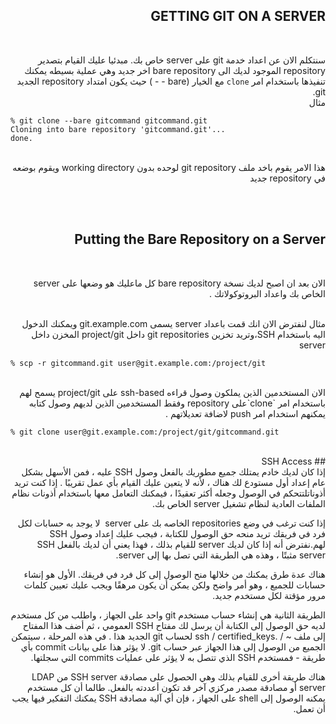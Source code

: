 
<div dir="rtl" align="right" >

## GETTING GIT ON A SERVER

</br>

سنتكلم الان عن اعداد خدمة git على server خاص بك. مبدئيا عليك القيام بتصدير repository الموجود لديك الى bare repository اخر جديد وهي عملية بسيطه يمكنك تنفيذها باستخدام امر `clone` مع الخيار (bare - - ) حيث يكون امتداد repository الجديد git. 
</br>
مثال 

<div dir="ltr" align="left">

```
% git clone --bare gitcommand gitcommand.git
Cloning into bare repository 'gitcommand.git'...
done.

```
</div>
</br>
هذا الامر يقوم باخد ملف git repository   لوحده بدون working directory  ويقوم بوضعه في repository جديد 

</br></br>

## Putting the Bare Repository on a Server
</br>

الان بعد ان اصبح لديك نسخة bare repository كل ماعليك هو وضعها على server الخاص بك واعداد البروتوكولاتك .

</br>
مثال لنفترض الان انك قمت باعداد server يسمى git.example.com ويمكنك الدخول اليه باستخدام SSH،وتريد تخزين git repositories داخل  project/git  المخزن داخل server 
<div dir="ltr" align="left">

```
% scp -r gitcommand.git user@git.example.com:/project/git
```
</div>

</br>
الان المستخدمين الذين يملكون وصول قراءه ssh-based على project/git  يسمح لهم  باستخدام امر `clone`على repository وفقط المستخدمين الذين لديهم وصول كتابه يمكنهم استخدام امر push لاضافة تعديلاتهم .
<div dir="ltr" align="left">

```
% git clone user@git.example.com:/project/git/gitcommand.git 
```
</div>
</br>
## SSH Access
</br>
إذا كان لديك خادم يمتلك جميع مطوريك بالفعل وصول SSH عليه ، فمن الأسهل بشكل عام إعداد أول مستودع لك هناك ، لأنه لا يتعين عليك القيام بأي عمل تقريبًا . إذا كنت تريد أذوناتلتتحكم في الوصول وجعله أكثر تعقيدًا ، فيمكنك التعامل معها باستخدام أذونات نظام الملفات العادية لنظام تشغيل server الخاص بك.

إذا كنت ترغب في وضع repositories الخاصه بك على server  لا يوجد به حسابات لكل فرد في فريقك تريد منحه حق الوصول للكتابة ، فيجب عليك إعداد وصول SSH لهم.نفترض أنه إذا كان لديك server  للقيام بذلك ، فهذا يعني أن لديك بالفعل SSH server  مثبتًا ، وهذه هي الطريقة التي تصل بها إلى server.

هناك عدة طرق يمكنك من خلالها منح الوصول إلى كل فرد في فريقك. الأول هو إنشاء حسابات للجميع ، وهو أمر واضح ولكن يمكن أن يكون مرهقًا ويجب عليك تعيين كلمات مرور مؤقتة لكل مستخدم جديد.

الطريقة الثانية هي إنشاء حساب مستخدم git واحد على الجهاز ، واطلب من كل مستخدم لديه حق الوصول إلى الكتابة أن يرسل لك مفتاح SSH العمومي ، ثم أضف هذا المفتاح إلى ملف ~ / .ssh / certified_keys لحساب git الجديد هذا . في هذه المرحلة ، سيتمكن الجميع من الوصول إلى هذا الجهاز عبر حساب git. لا يؤثر هذا على بيانات commit بأي طريقة - فمستخدم SSH الذي تتصل به لا يؤثر على عمليات commits التي سجلتها.

هناك طريقة أخرى للقيام بذلك وهي الحصول على مصادقة SSH server من LDAP server أو  مصادقة مصدر مركزي آخر قد تكون أعددته بالفعل. طالما أن كل مستخدم يمكنه الوصول إلى shell على الجهاز ، فإن أي آلية مصادقة SSH يمكنك التفكير فيها يجب أن تعمل.
</div>

